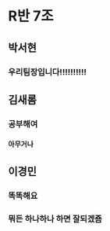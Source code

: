 # R반 7조

## 박서현
### 우리팀장입니다!!!!!!!!!!

## 김새롬
### 공부해여
#### 아무거나

## 이경민
### 똑똑해요

### 뭐든 하나하나 하면 잘되겠죰